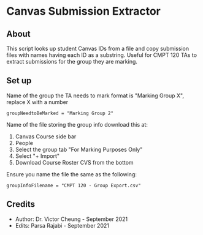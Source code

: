 # Canvas Submission Extractor 

## About
This script looks up student Canvas IDs from a file and copy submission files with names having each ID as a substring. Useful for CMPT 120 TAs to extract submissions for the group they are marking.

## Set up
Name of the group the TA needs to mark format is "Marking Group X", replace X with a number

```
groupNeedtoBeMarked = "Marking Group 2"
```

Name of the file storing the group info download this at:
1. Canvas Course side bar
2. People
3. Select the group tab "For Marking Purposes Only" 
4. Select "+ Import" 
5. Download Course Roster CVS from the bottom

Ensure you name the file the same as the following: 

```
groupInfoFilename = "CMPT 120 - Group Export.csv"
```

## Credits
- Author: Dr. Victor Cheung - September 2021
- Edits: Parsa Rajabi - September 2021

